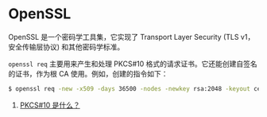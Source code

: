 # OpenSSL

OpenSSL 是一个密码学工具集，它实现了 Transport Layer Security (TLS v1，安全传输层协议) 和其他密码学标准。

`openssl req` 主要用来产生和处理 PKCS#10 格式的请求证书。它还能创建自签名的证书，作为根 CA 使用。例如，创建的指令如下：

```sh
$ openssl req -new -x509 -days 36500 -nodes -newkey rsa:2048 -keyout cert.key -out cert.crt -extensions v3_req
```

1. [PKCS#10 是什么？](./pkcs10.md)